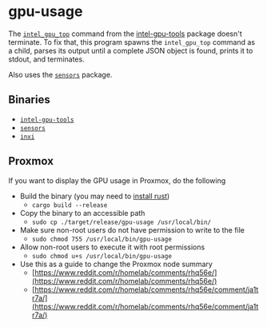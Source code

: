 # gpu-usage

The [`intel_gpu_top`](https://manpages.debian.org/bookworm/intel-gpu-tools/intel_gpu_top.1.en.html) command from the [intel-gpu-tools](https://manpages.debian.org/bookworm/intel-gpu-tools/index.html) package doesn't terminate.
To fix that, this program spawns the `intel_gpu_top` command as a child, parses its output until a complete JSON object is found, prints it to stdout, and terminates.

Also uses the [`sensors`](https://packages.debian.org/de/sid/lm-sensors) package.

## Binaries

- [`intel-gpu-tools`](https://packages.debian.org/source/stable/intel-gpu-tools)
- [`sensors`](https://packages.debian.org/source/stable/lm-sensors)
- [`inxi`](https://packages.debian.org/source/stable/inxi)

## Proxmox

If you want to display the GPU usage in Proxmox, do the following

- Build the binary (you may need to [install rust](https://rustup.rs/))
  - `cargo build --release`
- Copy the binary to an accessible path
  - `sudo cp ./target/release/gpu-usage /usr/local/bin/`
- Make sure non-root users do not have permission to write to the file
  - `sudo chmod 755 /usr/local/bin/gpu-usage`
- Allow non-root users to execute it with root permissions
  - `sudo chmod u+s /usr/local/bin/gpu-usage`
- Use this as a guide to change the Proxmox node summary
  - [https://www.reddit.com/r/homelab/comments/rhq56e/](https://www.reddit.com/r/homelab/comments/rhq56e/)
  - [https://www.reddit.com/r/homelab/comments/rhq56e/comment/ja1tr7a/](https://www.reddit.com/r/homelab/comments/rhq56e/comment/ja1tr7a/)
